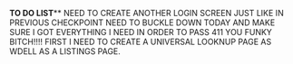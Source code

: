 ********TO DO LIST**********
NEED TO CREATE ANOTHER LOGIN SCREEN JUST LIKE IN PREVIOUS CHECKPOINT
NEED TO BUCKLE DOWN TODAY AND MAKE SURE I GOT EVERYTHING I NEED IN ORDER TO PASS 411 YOU FUNKY BITCH!!!!
FIRST I NEED TO CREATE A UNIVERSAL LOOKNUP PAGE AS WDELL AS A LISTINGS PAGE.
